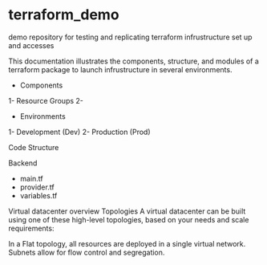 # terraform_demo
demo repository for testing and replicating terraform infrustructure set up and accesses

This documentation illustrates the components, structure, and modules of a terraform package to launch infrustructure in several environments. 

- Components

1- Resource Groups
2- 

- Environments

1- Development (Dev)
2- Production (Prod)


Code Structure

Backend
- main.tf
- provider.tf
- variables.tf

Virtual datacenter overview
Topologies
A virtual datacenter can be built using one of these high-level topologies, based on your needs and scale requirements:

In a Flat topology, all resources are deployed in a single virtual network. Subnets allow for flow control and segregation.
